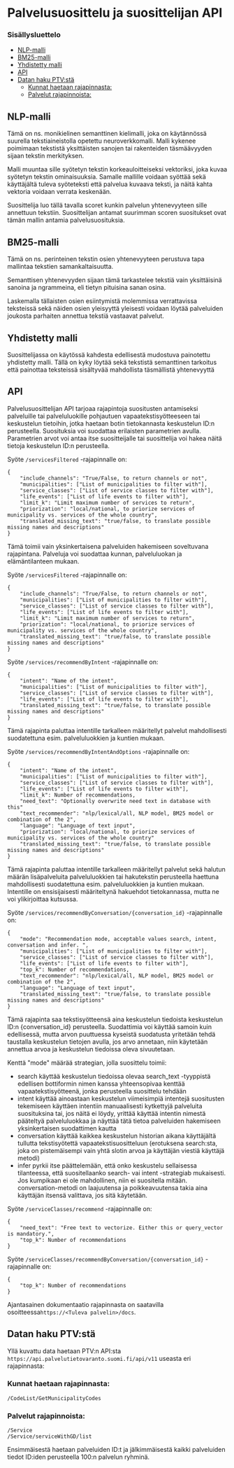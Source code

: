 # Palvelusuosittelu ja suosittelijan API <!-- omit in toc -->

### Sisällysluettelo

- [NLP-malli](#nlp-malli)
- [BM25-malli](#bm25-malli)
- [Yhdistetty malli](#yhdistetty-malli)
- [API](#api)
- [Datan haku PTV:stä](#datan-haku-ptvstä)
  - [Kunnat haetaan rajapinnasta:](#kunnat-haetaan-rajapinnasta)
  - [Palvelut rajapinnoista:](#palvelut-rajapinnoista)

## NLP-malli

Tämä on ns. monikielinen semanttinen kielimalli, joka on käytännössä suurella tekstiaineistolla opetettu neuroverkkomalli. Malli kykenee poimimaan tekstistä yksittäisten sanojen tai rakenteiden täsmäävyyden sijaan tekstin merkityksen.

Malli muuntaa sille syötetyn tekstin korkeauloitteiseksi vektoriksi, joka kuvaa syötetyn tekstin ominaisuuksia. Samalle mallille voidaan syöttää sekä käyttäjältä tuleva syöteteksti että palvelua kuvaava teksti, ja näitä kahta vektoria voidaan verrata keskenään.

Suosittelija luo tällä tavalla scoret kunkin palvelun yhtenevyyteen sille annettuun tekstiin. Suosittelijan antamat suurimman scoren suositukset ovat tämän mallin antamia palvelusuosituksia.

## BM25-malli

Tämä on ns. perinteinen tekstin osien yhtenevyyteen perustuva tapa mallintaa tekstien samankaltaisuutta.

Semanttisen yhtenevyyden sijaan tämä tarkastelee tekstiä vain yksittäisinä sanoina ja ngrammeina, eli tietyn pituisina sanan osina.

Laskemalla tällaisten osien esiintymistä molemmissa verrattavissa teksteissä sekä näiden osien yleisyyttä yleisesti voidaan löytää palveluiden joukosta parhaiten annettua tekstiä vastaavat palvelut.

## Yhdistetty malli

Suosittelijassa on käytössä kahdesta edellisestä mudostuva painotettu yhdistetty malli. Tällä on kyky löytää sekä tekstistä semanttinen tarkoitus että painottaa teksteissä sisältyvää mahdollista täsmällistä yhtenevyyttä

## API

Palvelusuosittelijan API tarjoaa rajapintoja suositusten antamiseksi palveluille tai palveluluokille pohjautuen vapaatekstisyötteeseen tai keskustelun tietoihin, jotka haetaan botin tietokannasta keskustelun ID:n perusteella. Suosituksia voi suodattaa erilaisten parametrien avulla. Parametrien arvot voi antaa itse suositteijalle tai suosittelija voi hakea näitä tietoja keskustelun ID:n perusteella.

Syöte `/servicesFiltered` -rajapinnalle on:

```
{
    "include_channels": "True/False, to return channels or not",
    "municipalities": ["List of municipalities to filter with"],
    "service_classes": ["List of service classes to filter with"],
    "life_events": ["List of life events to filter with"],
    "limit_k": "Limit maximum number of services to return",
    "priorization": "local/national, to priorize services of municipality vs. services of the whole country",
    "translated_missing_text": "true/false, to translate possible missing names and descriptions"
}
```

Tämä toimii vain yksinkertaisena palveluiden hakemiseen soveltuvana rajapintana. Palveluja voi suodattaa kunnan, palveluluokan ja elämäntilanteen mukaan.

Syöte `/servicesFiltered` -rajapinnalle on:

```
{
    "include_channels": "True/False, to return channels or not",
    "municipalities": ["List of municipalities to filter with"],
    "service_classes": ["List of service classes to filter with"],
    "life_events": ["List of life events to filter with"],
    "limit_k": "Limit maximum number of services to return",
    "priorization": "local/national, to priorize services of municipality vs. services of the whole country",
    "translated_missing_text": "true/false, to translate possible missing names and descriptions"
}
```

Syöte `/services/recommendByIntent` -rajapinnalle on:

```
{
    "intent": "Name of the intent",
    "municipalities": ["List of municipalities to filter with"],
    "service_classes": ["List of service classes to filter with"],
    "life_events": ["List of life events to filter with"],
    "translated_missing_text": "true/false, to translate possible missing names and descriptions"
}
```

Tämä rajapinta paluttaa intentille tarkalleen määritellyt palvelut mahdollisesti suodatettuna esim. palveluluokkien ja kuntien mukaan.

Syöte `/services/recommendByIntentAndOptions` -rajapinnalle on:

```
{
    "intent": "Name of the intent",
    "municipalities": ["List of municipalities to filter with"],
    "service_classes": ["List of service classes to filter with"],
    "life_events": ["List of life events to filter with"],
    "limit_k": Number of recommendations,
    "need_text": "Optionally overwrite need text in database with this"
    "text_recommender": "nlp/lexical/all, NLP model, BM25 model or combination of the 2",
    "language": "Language of text input",
    "priorization": "local/national, to priorize services of municipality vs. services of the whole country"
    "translated_missing_text": "true/false, to translate possible missing names and descriptions"
}
```

Tämä rajapinta paluttaa intentille tarkalleen määritellyt palvelut sekä halutun määrän lisäpalveluita palveluluokkien tai hakutekstin perusteella haettuna mahdollisesti suodatettuna esim. palveluluokkien ja kuntien mukaan. Intentille on ensisijaisesti määriteltynä hakuehdot tietokannassa, mutta ne voi ylikirjoittaa kutsussa.

Syöte `/services/recommendByConversation/{conversation_id}` -rajapinnalle on:

```
{
    "mode": "Recommendation mode, acceptable values search, intent, conversation and infer. ",
    "municipalities": ["List of municipalities to filter with"],
    "service_classes": ["List of service classes to filter with"],
    "life_events": ["List of life events to filter with"],
    "top_k": Number of recommendations,
    "text_recommender": "nlp/lexical/all, NLP model, BM25 model or combination of the 2",
    "language": "Language of text input",
    "translated_missing_text": "true/false, to translate possible missing names and descriptions"
}
```

Tämä rajapinta saa tekstisyötteensä aina keskustelun tiedoista keskustelun ID:n {conversation_id} perusteella. Suodattimia voi käyttää samoin kuin edellisessä, mutta arvon puuttuessa kyseistä suodatusta yritetään tehdä taustalla keskustelun tietojen avulla, jos arvo annetaan, niin käytetään annettua arvoa ja keskustelun tiedoissa oleva sivuutetaan.

Kenttä "mode" määrää strategian, jolla suosittelu toimii:

- search käyttää keskustelun tiedoissa olevaa search_text -tyyppistä edellisen bottiformin nimen kanssa yhteensopivaa kenttää vapaatekstisyötteenä, jonka perusteella suosittelu tehdään
- intent käyttää ainoastaan keskustelun viimeisimpiä intentejä suositusten tekemiseen käyttäen intentiin manuaalisesti kytkettyjä palveluita suosituksina tai, jos näitä ei löydy, yrittää käyttää intentin nimestä pääteltyä palveluluokkaa ja näyttää tätä tietoa palveluiden hakemiseen yksinkertaisen suodattimen kautta
- conversation käyttää kaikkea keskustelun historian aikana käyttäjältä tullutta tekstisyötettä vapaatekstisuositteluun (erotuksena search:sta, joka on pistemäisempi vain yhtä slotin arvoa ja käyttäjän viestiä käyttäjä metodi)
- infer pyrkii itse päättelemään, että onko keskustelu sellaisessa tilanteessa, että suositellaanko search- vai intent -strategiab mukaisesti. Jos kumpikaan ei ole mahdollinen, niin ei suositella mitään. conversation-metodi on laajuutensa ja poikkeavuutensa takia aina käyttäjän itsensä valittava, jos sitä käytetään.

Syöte `/serviceClasses/recommend` -rajapinnalle on:

```
{
    "need_text": "Free text to vectorize. Either this or query_vector is mandatory.",
    "top_k": Number of recommendations
}
```

Syöte `/serviceClasses/recommendByConversation/{conversation_id}` -rajapinnalle on:

```
{
    "top_k": Number of recommendations
}
```

Ajantasainen dokumentaatio rajapinnasta on saatavilla osoitteessa`https://<Tuleva palvelin>/docs`.

## Datan haku PTV:stä

Yllä kuvattu data haetaan PTV:n API:sta `https://api.palvelutietovaranto.suomi.fi/api/v11` useasta eri rajapinnasta:

### Kunnat haetaan rajapinnasta:

```
/CodeList/GetMunicipalityCodes
```

### Palvelut rajapinnoista:

```
/Service
/Service/serviceWithGD/list

```

Ensimmäisestä haetaan palveluiden ID:t ja jälkimmäisestä kaikki palveluiden tiedot ID:iden perusteella 100:n palvelun ryhminä.
